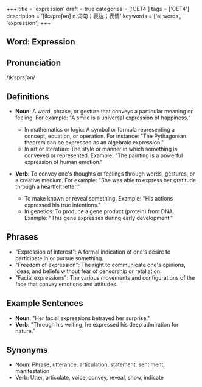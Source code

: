 +++
title = 'expression'
draft = true
categories = ['CET4']
tags = ['CET4']
description = '[iksˈpre∫ən] n.词句；表达；表情'
keywords = ['ai words', 'expression']
+++

## Word: Expression

## Pronunciation
/ɪkˈsprɛʃən/

## Definitions
- **Noun**: A word, phrase, or gesture that conveys a particular meaning or feeling. For example: "A smile is a universal expression of happiness."
  - In mathematics or logic: A symbol or formula representing a concept, equation, or operation. For instance: "The Pythagorean theorem can be expressed as an algebraic expression."
  - In art or literature: The style or manner in which something is conveyed or represented. Example: "The painting is a powerful expression of human emotion."

- **Verb**: To convey one's thoughts or feelings through words, gestures, or a creative medium. For example: "She was able to express her gratitude through a heartfelt letter."
  - To make known or reveal something. Example: "His actions expressed his true intentions."
  - In genetics: To produce a gene product (protein) from DNA. Example: "This gene expresses during early development."

## Phrases
- "Expression of interest": A formal indication of one's desire to participate in or pursue something.
- "Freedom of expression": The right to communicate one's opinions, ideas, and beliefs without fear of censorship or retaliation.
- "Facial expressions": The various movements and configurations of the face that convey emotions and attitudes.

## Example Sentences
- **Noun**: "Her facial expressions betrayed her surprise."
- **Verb**: "Through his writing, he expressed his deep admiration for nature."

## Synonyms
- Noun: Phrase, utterance, articulation, statement, sentiment, manifestation
- Verb: Utter, articulate, voice, convey, reveal, show, indicate
